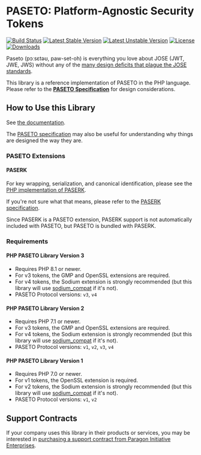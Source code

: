 # PASETO: Platform-Agnostic Security Tokens

[![Build Status](https://github.com/ndinhbang/laravel-crypto/actions/workflows/ci.yml/badge.svg)](https://github.com/ndinhbang/laravel-crypto/actions)
[![Latest Stable Version](https://poser.pugx.org/ndinhbang/laravel-crypto/v/stable)](https://packagist.org/packages/ndinhbang/laravel-crypto)
[![Latest Unstable Version](https://poser.pugx.org/ndinhbang/laravel-crypto/v/unstable)](https://packagist.org/packages/ndinhbang/laravel-crypto)
[![License](https://poser.pugx.org/ndinhbang/laravel-crypto/license)](https://packagist.org/packages/ndinhbang/laravel-crypto)
[![Downloads](https://img.shields.io/packagist/dt/ndinhbang/laravel-crypto.svg)](https://packagist.org/packages/ndinhbang/laravel-crypto)

Paseto (pɔːsɛtəʊ, paw-set-oh) is everything you love about JOSE (JWT, JWE, JWS) without any of the
[many design deficits that plague the JOSE standards](https://paragonie.com/blog/2017/03/jwt-json-web-tokens-is-bad-standard-that-everyone-should-avoid).

This library is a reference implementation of PASETO in the PHP language.
Please refer to the [**PASETO Specification**](https://github.com/paseto-standard/paseto-spec)
for design considerations.

## How to Use this Library

See [the documentation](https://github.com/ndinhbang/laravel-crypto/tree/master/docs).

The [PASETO specification](https://github.com/paseto-standard/paseto-spec) may also be useful
for understanding why things are designed the way they are.

### PASETO Extensions

#### PASERK

For key wrapping, serialization, and canonical identification, please see the
[PHP implementation of PASERK](https://github.com/paragonie/paserk-php).

If you're not sure what that means, please refer to the
[PASERK specification](https://github.com/paseto-standard/paserk).

Since PASERK is a PASETO extension, PASERK support is not automatically included
with PASETO, but PASETO is bundled with PASERK.

### Requirements

#### PHP PASETO Library Version 3

* Requires PHP 8.1 or newer.
* For v3 tokens, the GMP and OpenSSL extensions are required.
* For v4 tokens, the Sodium extension is strongly recommended (but this library will use
  [sodium_compat](https://github.com/paragonie/sodium_compat) if it's not).
* PASETO Protocol versions: `v3`, `v4`

#### PHP PASETO Library Version 2

* Requires PHP 7.1 or newer.
* For v3 tokens, the GMP and OpenSSL extensions are required.
* For v4 tokens, the Sodium extension is strongly recommended (but this library will use
  [sodium_compat](https://github.com/paragonie/sodium_compat) if it's not).
* PASETO Protocol versions: `v1`, `v2`, `v3`, `v4`

#### PHP PASETO Library Version 1

* Requires PHP 7.0 or newer.
* For v1 tokens, the OpenSSL extension is required.
* For v2 tokens, the Sodium extension is strongly recommended (but this library will use
  [sodium_compat](https://github.com/paragonie/sodium_compat) if it's not).
* PASETO Protocol versions: `v1`, `v2`

## Support Contracts

If your company uses this library in their products or services, you may be
interested in [purchasing a support contract from Paragon Initiative Enterprises](https://paragonie.com/enterprise).
